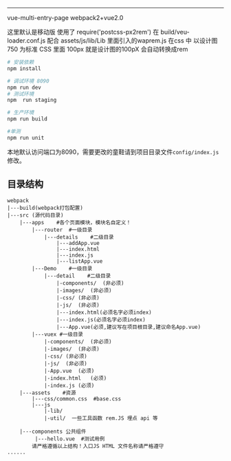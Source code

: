 ********************************************************************************
vue-multi-entry-page webpack2+vue2.0

这里默认是移动版 使用了  require('postcss-px2rem') 在 build/veu-loader.conf.js
配合 assets/js/lib/Lib 里面引入的waprem.js  在css 中 以设计图 750 为标准 CSS 里面 100px 就是设计图的100pX 会自动转换成rem

``` bash
# 安装依赖
npm install

# 调试环境 8090
npm run dev
# 测试环境
npm  run staging

# 生产环境
npm run build

#单测
npm run unit 
```
本地默认访问端口为8090，需要更改的童鞋请到项目目录文件`config/index.js`修改。

## 目录结构
```
webpack
|---build(webpack打包配置)
|---src (源代码目录)
    |---apps    #各个页面模块，模块名自定义！
        |---router  #一级目录
            |---details    #二级目录
                |---addApp.vue
                |---index.html
                |---index.js
                |---listApp.vue
        |---Demo    #一级目录
            |---detail    #二级目录
                |-components/  (非必须)
                |-images/  (非必须)
                |-css/ (非必须)
                |-js/  (非必须)		
                |---index.html(必须名字必须index)
                |---index.js(必须名字必须index)
                |---App.vue(必须,建议写在项目根目录,建议命名App.vue)
        |---vuex #一级目录
            |-components/  (非必须)
            |-images/  (非必须)
            |-css/ (非必须)
            |-js/  (非必须)
            |-App.vue  (必须)
            |-index.html   (必须)
            |-index.js (必须)
    |---assets    #资源
        |---css/common.css  #base.css
        |---js
            |-lib/  
            |-util/  一些工具函数 rem.JS 埋点 api 等
           
    |---components 公共组件
         |---hello.vue  #测试用例
        请严格遵循以上结构！入口JS HTML 文件名称请严格遵守
......

```
